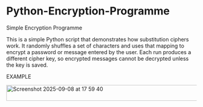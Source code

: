 # Python-Encryption-Programme
Simple Encryption Programme

This is a simple Python script that demonstrates how substitution ciphers work.
It randomly shuffles a set of characters and uses that mapping to encrypt a password or message entered by the user.
Each run produces a different cipher key, so encrypted messages cannot be decrypted unless the key is saved.

EXAMPLE

<img width="1146" height="42" alt="Screenshot 2025-09-08 at 17 59 40" src="https://github.com/user-attachments/assets/93c00c58-fa73-45f7-9fc9-9d4a38656906" />


